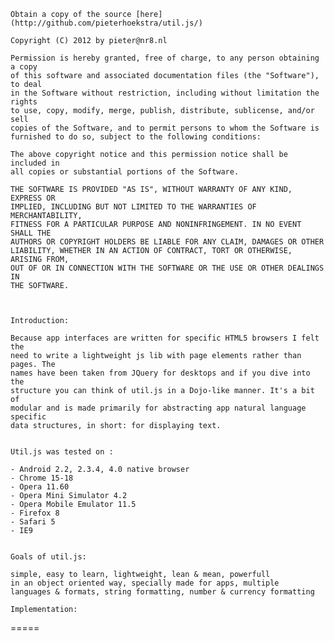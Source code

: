 
	Obtain a copy of the source [here](http://github.com/pieterhoekstra/util.js/)

	Copyright (C) 2012 by pieter@nr8.nl

	Permission is hereby granted, free of charge, to any person obtaining a copy
	of this software and associated documentation files (the "Software"), to deal
	in the Software without restriction, including without limitation the rights
	to use, copy, modify, merge, publish, distribute, sublicense, and/or sell
	copies of the Software, and to permit persons to whom the Software is
	furnished to do so, subject to the following conditions:

	The above copyright notice and this permission notice shall be included in
	all copies or substantial portions of the Software.

	THE SOFTWARE IS PROVIDED "AS IS", WITHOUT WARRANTY OF ANY KIND, EXPRESS OR
	IMPLIED, INCLUDING BUT NOT LIMITED TO THE WARRANTIES OF MERCHANTABILITY,
	FITNESS FOR A PARTICULAR PURPOSE AND NONINFRINGEMENT. IN NO EVENT SHALL THE
	AUTHORS OR COPYRIGHT HOLDERS BE LIABLE FOR ANY CLAIM, DAMAGES OR OTHER
	LIABILITY, WHETHER IN AN ACTION OF CONTRACT, TORT OR OTHERWISE, ARISING FROM,
	OUT OF OR IN CONNECTION WITH THE SOFTWARE OR THE USE OR OTHER DEALINGS IN
	THE SOFTWARE.
	
	
	
	Introduction:

	Because app interfaces are written for specific HTML5 browsers I felt the 
	need to write a lightweight js lib with page elements rather than pages. The 
	names have been taken from JQuery for desktops and if you dive into the 
	structure you can think of util.js in a Dojo-like manner. It's a bit of 
	modular and is made primarily for abstracting app natural language specific 
	data structures, in short: for displaying text. 


	Util.js was tested on :

	- Android 2.2, 2.3.4, 4.0 native browser
	- Chrome 15-18
	- Opera 11.60
	- Opera Mini Simulator 4.2
	- Opera Mobile Emulator 11.5
	- Firefox 8 
	- Safari 5
	- IE9


	Goals of util.js:
	
	simple, easy to learn, lightweight, lean & mean, powerfull 
	in an object oriented way, specially made for apps, multiple 
	languages & formats, string formatting, number & currency formatting 
		
	Implementation:
=====
	<script type="text/javascript">
	var utilConfig = {
		debug:true,
		defLocale: 'en',
		locales: ['it', 'nl']
	}
	
	/* enter ADAPT_CONFIG here as explained on http://adapt.960.gs */

	</script>
	<script type='text/javascript' src='pathToUtil/loader.js'></script>
======

	String formatting:
	
	1) Capitalizes first non-tag string character of string or dot terminated phrases
	2) Adds space after dot in a phrase
	3) Removes double space
	4) Removes space before dot
	5) Leaves abbreviations as they are
	6) Truncates to number of characters and tries to round up on space
	7) Adds an optional string or ' ...' (to the last open fitting tag) when the string 
	   has been truncated


	HTML5 datePicker:
	
	If you add the datepicker module to the loader, it will add datePicker behaviour
	to any html input tag with the attribute 'type' set to 'date'. The module is dependent
	on the date module and, to a lesser extend, on the current util.locale.
	

	A note on IE9 compatible CSS selectors:
	
	A static meta-tag is required for util:
	<pre>
	&lt;meta http-equiv="X-UA-Compatible" content="IE=8">
	</pre>
	
	Because IE9 WILL support all CSS selectors a way  to overcome this problem is to 
	write compatible selectors like:
	
	ul > li:nth-child(2)  (IE will fail)
	ul > li:first-child + li (the same intention, but success with IE)

	Examples:

	i. builtin elements
	
<pre>
	// Push 'home' breadcrumb
	// 'home' is a langId, eg. util.lang.home and util._lang['en'].home
	util.crumbs.push(new util.crumb('home', clientResume))
	// Assign selector
	util.crumbs.setSel('#crumbs')

	var langs = [{iso_code:'en', label:'english'},
	             {iso_code:'nl', label:'nederlands'},
	             {iso_code:'it', label:'italiano'}]
	util.langbar.setLanguages(langs)
	
	// Assign selector
	util.langbar.display('#langSelector')
	
	// Get locale on Android	
	util.curLang = navigator.util.getLocale();
	util.langbar.selectLang(util.curLang)
	
	// Set what needs to be done when user selects language from langbar
	util.langbar.setOnUpdate(function()
	{
		util.hud.getDictionary(
				/* url */
				'data.json',
				/* selector for input */
				"#hud", 
				/* onclick */
				"javascript:util.menu.choose('%', '%')",
				/* on icon click */
				"javascript:util.menu.choose('%', '%')"				
			)	
	})
</pre>
	ii. utiljs runlevels
<pre>	
	1. load modules
	2. load locale dependant files
	3. execute function _init of all modules
	4. execute prepare callbacks
	5. execute ready callbacks 
	6. execute steady callbacks
</pre>	

	iii. util.js dev
	
<pre>
utilConfig={debug:true, locales: ['en'], defLocale:'en'}
util.ready(function() // If using the loader
	    {
	        util.debug.setGetAppState(function()
	        {
	        	/* return string for debug message */
	            return 'state=' 
	        })
	       
	        var x = util.extend(card, {value:1})
	         /* x is a card with property value=1 */
	         util.extend(x, {value:0})
	         /* x is a card with property value=0 */
	         
	        var x = util.struct([card, blackjack], {value:1})
	        /* x is a struct with property data.value=1 */ 
	    
	        var msg = 'fits in as many words as possible when first word in string is shorter then limit'
	            .toLimitedFormattedHTML(23)

	  	// msg now eq: 'Fits in as many words ...'
	  	// Consider css text-overflow: ellipse
	        
	    
	    // strip all dots and space:
	        util.trim('1000 AA', true)

	    // format numbers to type and locale
	        var res = 'average of &%'.format([1.5], 'precision:1', '&')

	    // handle input         
	        util.trim(null).isEmpty() // true
	        
	        util.isObject(null) // true
	        
	    // no parser, just the ones builtin (json and xml) (Not IE9)
	       alert(util.toJson("[
	       		{'name':'pieter\'s'},
	       		{'name':'lo  \\\\  pi'},
	       		{'name':'Kilo zei:\\\"Hoera!\\\"'}]")[2].name)       

	    // with a struct (but not "use strict" compatible):   
	        var msg = new util.struct([String], {msg1:'total %', msg2:'Bye '})
	        var d = msg.format.apply(msg.data.msg1, [[1.5], 'float:2'])
	        var m = msg.toLimitedFormattedText.apply(d, [15])

	    // example enum:
	        util.unum('1000', '1002').forEach(function(pnumber)
	        {
	            util.unum(pnumber + 'AZ', pnumber + 'BB', 
	            {
	                regexp:RegExp(/\d{4}[A-Z]{2}/),
	                onUnumNext:function(pcode)
	                {
	                    alert(pcode)
	                }
	            })
	        })  

	    // example options:
	    option = ['optionFoo', 'optionBar', 'optionBaz'].unum()
	                    
	    config = new util.struct([util.options], {value:option.optionBar})

	    config.set([option.optionFoo])

	    config.get() & option.optionFoo // True, or:
	    config.get(option.optionBar) // True
	    config.get(option.optionBaz) // False
	    
	    // toggle optionBar
	    config.set([option.optionBar])
	    config.get(option.optionBar) // False

})	
			
</pre>